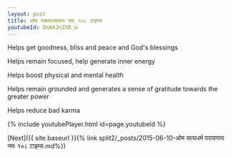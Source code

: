 ```yaml
---
layout: post
title: ओम भक्तवत्सलाय नमः १०८ टाइम्स
youtubeId: OnmXJnZXK_w
---
```

 
 
Helps get goodness, bliss and peace and God's blessings
 
Helps remain focused, help generate inner energy 
 
Helps boost physical and mental health 
 
Helps remain grounded and generates a sense of gratitude towards the greater power 
 
Helps reduce bad karma
 
 
 
 


{% include youtubePlayer.html id=page.youtubeId %}
 
[Next]({{ site.baseurl }}{% link  split2/_posts/2015-06-10-ओम सत्यधर्म परायणाय नमः १०८ टाइम्स.md%})
 
